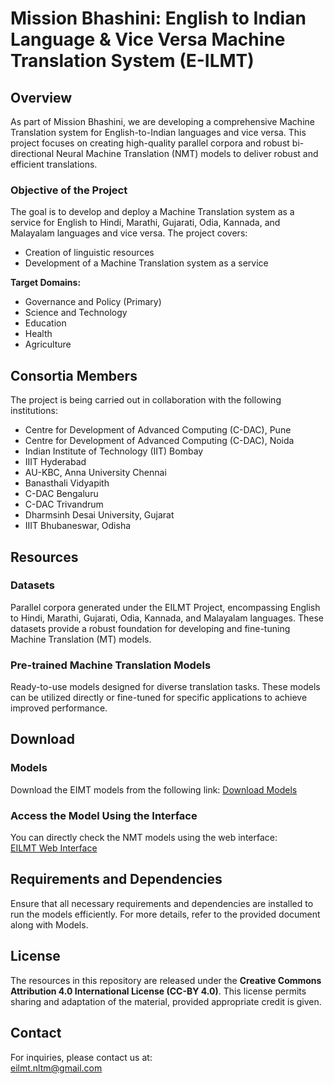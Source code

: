 
# Mission Bhashini: English to Indian Language & Vice Versa Machine Translation System (E-ILMT)

## Overview
As part of Mission Bhashini, we are developing a comprehensive Machine Translation system for English-to-Indian languages and vice versa. This project focuses on creating high-quality parallel corpora and robust bi-directional Neural Machine Translation (NMT) models to deliver robust and efficient translations.

### Objective of the Project
The goal is to develop and deploy a Machine Translation system as a service for English to Hindi, Marathi, Gujarati, Odia, Kannada, and Malayalam languages and vice versa. The project covers:
- Creation of linguistic resources
- Development of a Machine Translation system as a service

**Target Domains:**
- Governance and Policy (Primary)
- Science and Technology
- Education
- Health
- Agriculture

## Consortia Members
The project is being carried out in collaboration with the following institutions:
- Centre for Development of Advanced Computing (C-DAC), Pune
- Centre for Development of Advanced Computing (C-DAC), Noida
- Indian Institute of Technology (IIT) Bombay
- IIIT Hyderabad
- AU-KBC, Anna University Chennai
- Banasthali Vidyapith
- C-DAC Bengaluru
- C-DAC Trivandrum
- Dharmsinh Desai University, Gujarat
- IIIT Bhubaneswar, Odisha

## Resources
### Datasets
Parallel corpora generated under the EILMT Project, encompassing English to Hindi, Marathi, Gujarati, Odia, Kannada, and Malayalam languages. These datasets provide a robust foundation for developing and fine-tuning Machine Translation (MT) models.

### Pre-trained Machine Translation Models
Ready-to-use models designed for diverse translation tasks. These models can be utilized directly or fine-tuned for specific applications to achieve improved performance.

## Download
### Models
Download the EIMT models from the following link:
[Download Models](https://sanchayan.cdac.in/index.php/s/emsHp6omjOAvfGw)

### Access the Model Using the Interface
You can directly check the NMT models using the web interface:  
[EILMT Web Interface](https://psassmt.uat.dcservices.in/)

## Requirements and Dependencies
Ensure that all necessary requirements and dependencies are installed to run the models efficiently. For more details, refer to the provided document along with Models.

## License
The resources in this repository are released under the **Creative Commons Attribution 4.0 International License (CC-BY 4.0)**. This license permits sharing and adaptation of the material, provided appropriate credit is given.

## Contact
For inquiries, please contact us at:  
[eilmt.nltm@gmail.com](mailto:eilmt.nltm@gmail.com)
